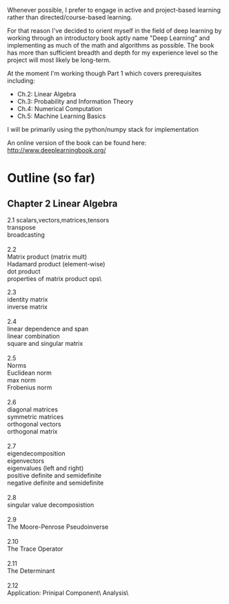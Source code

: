 Whenever possible, I prefer to engage in active and project-based learning rather than directed/course-based learning. 

For that reason I've decided to orient myself in the field of deep learning by working     through an introductory book aptly name "Deep Learning" and implementing as much of the   math and algorithms as possible. The book has more than sufficient breadth and depth for my experience level so the project will most likely be long-term. 

At the moment I'm working though Part 1 which covers prerequisites including:   
- Ch.2: Linear Algebra
- Ch.3: Probability and Information Theory
- Ch.4: Numerical Computation
- Ch.5: Machine Learning Basics

I will be primarily using the python/numpy stack for implementation

An online version of the book can be found here:  
http://www.deeplearningbook.org/


# Outline (so far)

## Chapter 2 Linear Algebra 

2.1
scalars,vectors,matrices,tensors\
transpose\
broadcasting\
\
2.2\
Matrix product (matrix mult)\
Hadamard product (element-wise)\
dot product\
properties of matrix product ops\

2.3\
identity matrix\
inverse matrix\
\
2.4\
linear dependence and span\
linear combination\
square and singular matrix\
\
2.5\
Norms\
Euclidean norm\
max norm\
Frobenius norm\
\
2.6\
diagonal matrices\
symmetric matrices\
orthogonal vectors\
orthogonal matrix\
\
2.7\
eigendecomposition\
eigenvectors\
eigenvalues (left and right)\
positive definite and semidefinite\
negative definite and semidefinite\
\
2.8\
singular value decomposistion\
\
2.9\
The Moore-Penrose Pseudoinverse\
\
2.10\
The Trace Operator\
\
2.11\
The Determinant\
\
2.12\
Application: Prinipal Component\ Analysis\
